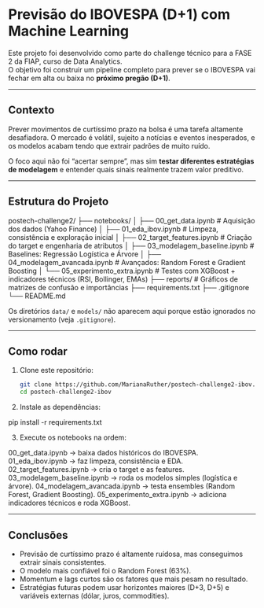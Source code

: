 # Previsão do IBOVESPA (D+1) com Machine Learning

Este projeto foi desenvolvido como parte do challenge técnico para a FASE 2 da FIAP, curso de Data Analytics.  
O objetivo foi construir um pipeline completo para prever se o IBOVESPA vai fechar em alta ou baixa no **próximo pregão (D+1)**.

---

## Contexto

Prever movimentos de curtíssimo prazo na bolsa é uma tarefa altamente desafiadora. O mercado é volátil, sujeito a notícias e eventos inesperados, e os modelos acabam tendo que extrair padrões de muito ruído.  

O foco aqui não foi “acertar sempre”, mas sim **testar diferentes estratégias de modelagem** e entender quais sinais realmente trazem valor preditivo.

---

## Estrutura do Projeto

postech-challenge2/
├── notebooks/
│ ├── 00_get_data.ipynb # Aquisição dos dados (Yahoo Finance)
│ ├── 01_eda_ibov.ipynb # Limpeza, consistência e exploração inicial
│ ├── 02_target_features.ipynb # Criação do target e engenharia de atributos
│ ├── 03_modelagem_baseline.ipynb # Baselines: Regressão Logística e Árvore
│ ├── 04_modelagem_avancada.ipynb # Avançados: Random Forest e Gradient Boosting
│ └── 05_experimento_extra.ipynb # Testes com XGBoost + indicadores técnicos (RSI, Bollinger, EMAs)
├── reports/ # Gráficos de matrizes de confusão e importâncias
├── requirements.txt
├── .gitignore
└── README.md

Os diretórios `data/` e `models/` não aparecem aqui porque estão ignorados no versionamento (veja `.gitignore`).

---

## Como rodar

1. Clone este repositório:
   ```bash
   git clone https://github.com/MarianaRuther/postech-challenge2-ibov.git
   cd postech-challenge2-ibov

2. Instale as dependências:

pip install -r requirements.txt

3. Execute os notebooks na ordem:

00_get_data.ipynb → baixa dados históricos do IBOVESPA.
01_eda_ibov.ipynb → faz limpeza, consistência e EDA.
02_target_features.ipynb → cria o target e as features.
03_modelagem_baseline.ipynb → roda os modelos simples (logística e árvore).
04_modelagem_avancada.ipynb → testa ensembles (Random Forest, Gradient Boosting).
05_experimento_extra.ipynb → adiciona indicadores técnicos e roda XGBoost.

---

## Conclusões

* Previsão de curtíssimo prazo é altamente ruídosa, mas conseguimos extrair sinais consistentes.
* O modelo mais confiável foi o Random Forest (63%).
* Momentum e lags curtos são os fatores que mais pesam no resultado.
* Estratégias futuras podem usar horizontes maiores (D+3, D+5) e variáveis externas (dólar, juros, commodities).